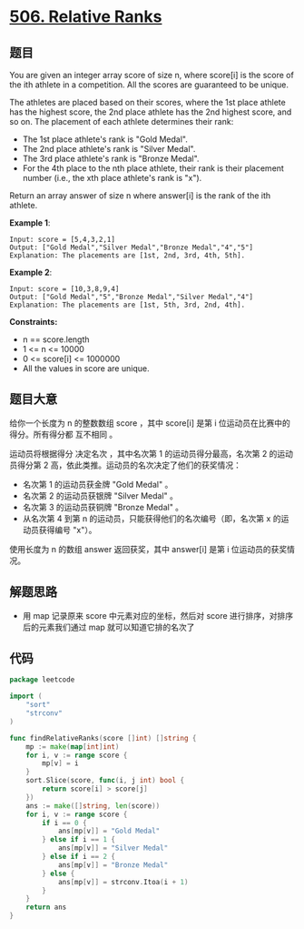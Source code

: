 # [506. Relative Ranks](https://leetcode.com/problems/relative-ranks/)

## 题目

You are given an integer array score of size n, where score[i] is the score of the ith athlete in a competition. All the scores are guaranteed to be unique.

The athletes are placed based on their scores, where the 1st place athlete has the highest score, the 2nd place athlete has the 2nd highest score, and so on. The placement of each athlete determines their rank:

- The 1st place athlete's rank is "Gold Medal".
- The 2nd place athlete's rank is "Silver Medal".
- The 3rd place athlete's rank is "Bronze Medal".
- For the 4th place to the nth place athlete, their rank is their placement number (i.e., the xth place athlete's rank is "x").

Return an array answer of size n where answer[i] is the rank of the ith athlete.

**Example 1**:

    Input: score = [5,4,3,2,1]
    Output: ["Gold Medal","Silver Medal","Bronze Medal","4","5"]
    Explanation: The placements are [1st, 2nd, 3rd, 4th, 5th].

**Example 2**:

    Input: score = [10,3,8,9,4]
    Output: ["Gold Medal","5","Bronze Medal","Silver Medal","4"]
    Explanation: The placements are [1st, 5th, 3rd, 2nd, 4th].

**Constraints:**

- n == score.length
- 1 <= n <= 10000
- 0 <= score[i] <= 1000000
- All the values in score are unique.

## 题目大意

给你一个长度为 n 的整数数组 score ，其中 score[i] 是第 i 位运动员在比赛中的得分。所有得分都 互不相同 。

运动员将根据得分 决定名次 ，其中名次第 1 的运动员得分最高，名次第 2 的运动员得分第 2 高，依此类推。运动员的名次决定了他们的获奖情况：

- 名次第 1 的运动员获金牌 "Gold Medal" 。
- 名次第 2 的运动员获银牌 "Silver Medal" 。
- 名次第 3 的运动员获铜牌 "Bronze Medal" 。
- 从名次第 4 到第 n 的运动员，只能获得他们的名次编号（即，名次第 x 的运动员获得编号 "x"）。

使用长度为 n 的数组 answer 返回获奖，其中 answer[i] 是第 i 位运动员的获奖情况。

## 解题思路

- 用 map 记录原来 score 中元素对应的坐标，然后对 score 进行排序，对排序后的元素我们通过 map 就可以知道它排的名次了

## 代码

```go
package leetcode

import (
    "sort"
    "strconv"
)

func findRelativeRanks(score []int) []string {
    mp := make(map[int]int)
    for i, v := range score {
        mp[v] = i
    }
    sort.Slice(score, func(i, j int) bool {
        return score[i] > score[j]
    })
    ans := make([]string, len(score))
    for i, v := range score {
        if i == 0 {
            ans[mp[v]] = "Gold Medal"
        } else if i == 1 {
            ans[mp[v]] = "Silver Medal"
        } else if i == 2 {
            ans[mp[v]] = "Bronze Medal"
        } else {
            ans[mp[v]] = strconv.Itoa(i + 1)
        }
    }
    return ans
}
```